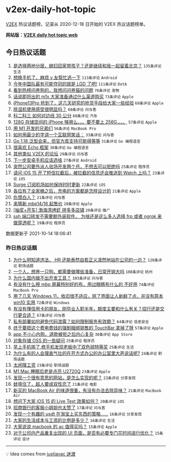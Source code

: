 # v2ex-daily-hot-topic

[V2EX](https://www.v2ex.com/) 热议话题榜，记录从 2020-12-18 日开始的 V2EX 热议话题榜单。

**网站版：[V2EX daily hot topic web](https://boojack.github.io/v2ex-daily-hot-topic-web/)**

## 今日热议话题

<!-- TODAY BEGIN -->

1. [是选择两地分居，媳妇回家带孩子？还是继续和我一起留着北京？](https://www.v2ex.com/t/807695) `135条评论` `生活`
1. [想换手机了，麻烦 v 友帮忙选一下](https://www.v2ex.com/t/807723) `113条评论` `Android`
1. [今年中国队最有可能夺冠的就是 LGD 了吧!](https://www.v2ex.com/t/807699) `111条评论` `DotA`
1. [看到热榜问养狗的，我想问问养猫的问题](https://www.v2ex.com/t/807702) `76条评论` `宠物`
1. [话说即将出的 m1x 大家准备通过什么渠道购买](https://www.v2ex.com/t/807701) `73条评论` `Apple`
1. [iPhone13Pro 抢到了，这几天研究的抢货手段给大家一些经验](https://www.v2ex.com/t/807729) `69条评论` `Apple`
1. [除湿机使用感受很明显吗？](https://www.v2ex.com/t/807708) `60条评论` `问与答`
1. [科二科三 如何对边线 30 公分](https://www.v2ex.com/t/807755) `60条评论` `汽车`
1. [128G 存储空间的 iPhone 够用么。。。要不要上 256G.。。。](https://www.v2ex.com/t/807772) `57条评论` `Apple`
1. [用 M1 开发的兄弟们](https://www.v2ex.com/t/807782) `56条评论` `MacBook Pro`
1. [如何用最少的字讲一个互联网笑话：](https://www.v2ex.com/t/807737) `33条评论` `问与答`
1. [Go 1.18 泛型会来，但官方库支持可能得等等](https://www.v2ex.com/t/807840) `31条评论` `Go 编程语言`
1. [很喜欢 Echo 框架](https://www.v2ex.com/t/807866) `30条评论` `Go 编程语言`
1. [其他类似 V2EX 的论坛](https://www.v2ex.com/t/807730) `29条评论` `问与答`
1. [下一步安卓手机应该选啥](https://www.v2ex.com/t/807832) `27条评论` `Android`
1. [突然公司要外派人驻场开发两个月，不想去可以拒绝吗](https://www.v2ex.com/t/807799) `25条评论` `程序员`
1. [请问 iOS 15 开了短信拦截后，被拦截的信息还会推送到 Watch 上吗？](https://www.v2ex.com/t/807753) `23条评论` `iOS`
1. [Surge 订阅机场如何保持时时更新](https://www.v2ex.com/t/807774) `22条评论` `iOS`
1. [各位有了全家桶之后，充电的方案都是怎样设计的](https://www.v2ex.com/t/807836) `21条评论` `Apple`
1. [仇恨白人？](https://www.v2ex.com/t/807771) `21条评论` `问与答`
1. [来猜新 mbp14/16 起售价](https://www.v2ex.com/t/807876) `20条评论` `Apple`
1. [[抽奖+开车] 渤海湾烤虾 拼多多店铺](https://www.v2ex.com/t/807809) `20条评论` `推广`
1. [ssh 端口转发不需要额外装软件， 为啥还是这么多人选择 frp 或者 ngrok 来做穿透呢？](https://www.v2ex.com/t/807807) `19条评论` `程序员`

数据更新于 2021-10-14 18:06:41

<!-- TODAY END -->

### 昨日热议话题

<!-- YESTERDAY BEGIN -->

1. [为什么明知道违法， HR 还能泰然自若正义凛然地站在公司的一边？](https://www.v2ex.com/t/807450) `120条评论` `职场话题`
1. [一个人，想养一只狗，都需要做哪些准备，日常开销大吗](https://www.v2ex.com/t/807465) `108条评论` `杭州`
1. [为什么国内做不出开发工具？](https://www.v2ex.com/t/807502) `103条评论` `问与答`
1. [有没有什么擦 mbp 屏幕特别好的布，用过眼睛布什么的 不好用](https://www.v2ex.com/t/807516) `74条评论` `MacBook Pro`
1. [用了几天 Windows 11，依旧很不适应，除了界面让人新鲜了点，并没有原本 win10 实用](https://www.v2ex.com/t/807474) `72条评论` `Windows`
1. [有没有懂信用卡的朋友，刚毕业入职半年，额度主要和什么有关？招行还是交行更合适？](https://www.v2ex.com/t/807473) `67条评论` `问与答`
1. [私有部署如何避免代码泄露？如何限制服务有效期？](https://www.v2ex.com/t/807464) `64条评论` `信息安全`
1. [终于要把这个费电费钱的强制捆绑销售的 TouchBar 拿掉了呀](https://www.v2ex.com/t/807503) `57条评论` `Apple`
1. [app 不小心内购，退款被拒之后内心复杂](https://www.v2ex.com/t/807632) `30条评论` `App Store`
1. [对象存储 OSS 的一些疑问](https://www.v2ex.com/t/807454) `25条评论` `程序员`
1. [早上手机摔了,修手机发现老板中了双色球特等奖](https://www.v2ex.com/t/807466) `25条评论` `生活`
1. [为什么有的人会理直气壮的在开方式办公的办公室里大声说话呢?](https://www.v2ex.com/t/807519) `24条评论` `职场话题`
1. [太闲降工资](https://www.v2ex.com/t/807603) `23条评论` `职场话题`
1. [M1 Mac 睡眠后老是点亮 U2720Q](https://www.v2ex.com/t/807504) `23条评论` `Apple`
1. [发现一个很有意思的网站，是怎么实现的呢？](https://www.v2ex.com/t/807467) `23条评论` `分享发现`
1. [蚌埠住了，超人要成双性恋了](https://www.v2ex.com/t/807656) `21条评论` `电影`
1. [新买的 MacBook Air 的味道很重，有没有办法去除异味？](https://www.v2ex.com/t/807455) `21条评论` `MacBook Air`
1. [想问下大家 iOS 15 的 Live Text 效果如何？](https://www.v2ex.com/t/807671) `20条评论` `iOS`
1. [招商银行的客服小姐姐也太赞了](https://www.v2ex.com/t/807500) `17条评论` `问与答`
1. [发现一个有趣的 usdt 在淘宝上买东西的策略……](https://www.v2ex.com/t/807641) `16条评论` `分享发现`
1. [大家的生活成本与工资的比例是多少？](https://www.v2ex.com/t/807545) `16条评论` `生活`
1. [大家说说 macbook 的 ac 值得买吗？](https://www.v2ex.com/t/807612) `15条评论` `Apple`
1. [对于公司内产品重复出现的 UI 页面，是否有必要专门花时间进行优化？](https://www.v2ex.com/t/807513) `15条评论` `设计`

<!-- YESTERDAY END -->

---

💡 Idea comes from [justjavac 迷渡](https://github.com/justjavac/)
